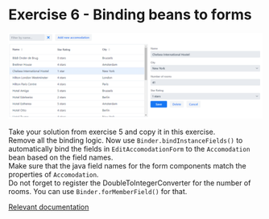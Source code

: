 # Exercise 6 - Binding beans to forms

![screenshot](exercise.png)

Take your solution from exercise 5 and copy it in this exercise.  
Remove all the binding logic.
Now use `Binder.bindInstanceFields()` to automatically bind the fields in `EditAccomodationForm` to the `Accomodation` 
bean based on the field names.  
Make sure that the java field names for the form components match the properties of `Accomodation`.  
Do not forget to register the DoubleToIntegerConverter for the number of rooms.  You can use `Binder.forMemberField()` for that.

[Relevant documentation](https://vaadin.com/docs/v14/flow/binding-data/tutorial-flow-components-binder-beans.html)